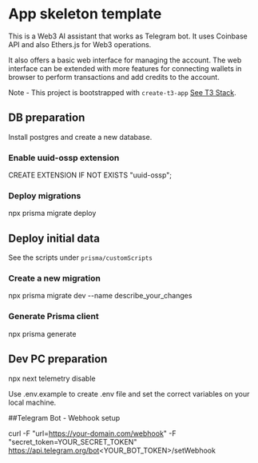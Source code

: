 
# App skeleton template
This is a Web3 AI assistant that works as Telegram bot.
It uses Coinbase API and also Ethers.js for Web3 operations.

It also offers a basic web interface for managing the account. 
The web interface can be extended with more features for connecting wallets in browser to perform transactions and add credits to the account.

Note - This project is bootstrapped with `create-t3-app` [See T3 Stack](https://create.t3.gg/).

## DB preparation
Install postgres and create a new database.

### Enable uuid-ossp extension
CREATE EXTENSION IF NOT EXISTS "uuid-ossp";

### Deploy migrations

npx prisma migrate deploy

## Deploy initial data

See the scripts under `prisma/customScripts`

### Create a new migration

npx prisma migrate dev --name describe_your_changes

### Generate Prisma client

npx prisma generate

## Dev PC preparation

npx next telemetry disable

Use .env.example to create .env file and set the correct variables on your local machine.

##Telegram Bot - Webhook setup

curl -F "url=https://your-domain.com/webhook" -F "secret_token=YOUR_SECRET_TOKEN" https://api.telegram.org/bot<YOUR_BOT_TOKEN>/setWebhook

